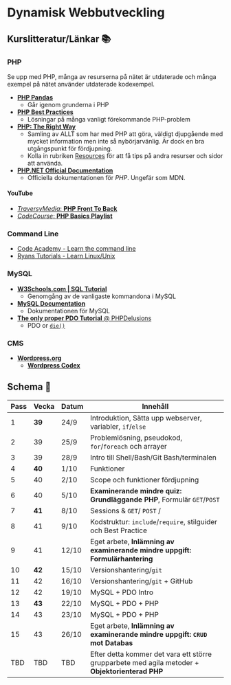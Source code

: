 # Dynamisk Webbutveckling

## Kurslitteratur/Länkar :books:

### PHP

Se upp med PHP, många av resurserna på nätet är utdaterade och många exempel på nätet använder utdaterade kodexempel.

* [__PHP Pandas__](https://daylerees.com/php-pandas/)  
    - Går igenom grunderna i PHP
* [__PHP Best Practices__](https://phpbestpractices.org/)
    - Lösningar på många vanligt förekommande PHP-problem
* [__PHP: The Right Way__](http://www.phptherightway.com/)
    - Samling av ALLT som har med PHP att göra, väldigt djupgående med mycket information men inte så nybörjarvänlig. Är dock en bra utgångspunkt för fördjupning.
    - Kolla in rubriken [Resources](http://www.phptherightway.com/#resources) för att få tips på andra resurser och sidor att använda.
* [__PHP.NET Official Documentation__](http://php.net/)
    - Officiella dokumentationen för _PHP_. Ungefär som MDN.

#### YouTube

* [_TraversyMedia_: __PHP Front To Back__](https://www.youtube.com/watch?v=oJbfyzaA2QA)
* [_CodeCourse_: __PHP Basics Playlist__](https://www.youtube.com/playlist?list=PLfdtiltiRHWHjTPiFDRdTOPtSyYfz3iLW)

### Command Line

* [Code Academy - Learn the command line](https://www.codecademy.com/learn/learn-the-command-line)
* [Ryans Tutorials - Learn Linux/Unix](https://ryanstutorials.net/linuxtutorial/)

### MySQL

* [__W3Schools.com | SQL Tutorial__](https://www.w3schools.com/sql/)
    - Genomgång av de vanligaste kommandona i MySQL
* [__MySQL Documentation__](https://dev.mysql.com/doc/refman/5.7/en/)
    - Dokumentationen för MySQL
* [__The only proper PDO Tutorial__ @ PHPDelusions](https://phpdelusions.net/pdo)
    - PDO or [`die()`](http://php.net/manual/en/function.die.php)

### CMS

* [__Wordpress.org__](https://wordpress.org/)
    - [__Wordpress Codex__](https://codex.wordpress.org/)    

## Schema :calendar:

| Pass  | Vecka     | Datum   | Innehåll                                                                        |
|-------|-------    |---------|---------------------------------------------------------------------------------|
| 1     | **39**    | 24/9    | Introduktion, Sätta upp webserver, variabler, `if`/`else`                       |
| 2     | 39        | 25/9    | Problemlösning, pseudokod, `for`/`foreach` och arrayer                          |   
| 3     | 39        | 28/9    | Intro till Shell/Bash/Git Bash/terminalen                                       |
| 4     | **40**    | 1/10    | Funktioner                                                                      |
| 5     | 40        | 2/10    | Scope och funktioner fördjupning                                                |
| 6     | 40        | 5/10    | **Examinerande mindre quiz: Grundläggande PHP**, Formulär `GET`/`POST`          |
| 7     | **41**    | 8/10    | Sessions & `GET`/ `POST` /                                                      |
| 8     | 41        | 9/10    | Kodstruktur: `include`/`require`, stilguider och Best Practice                  |
| 9     | 41        | 12/10   | Eget arbete, **Inlämning av examinerande mindre uppgift: Formulärhantering**    |
| 10    | **42**    | 15/10   | Versionshantering/`git`                                                         |   
| 11    | 42        | 16/10   | Versionshantering/`git` + GitHub                                                |
| 12    | 42        | 19/10   | MySQL + PDO Intro                                                               |
| 13    | **43**    | 22/10   | MySQL + PDO + PHP                                                               |
| 14    | 43        | 23/10   | MySQL + PDO + PHP                                                               |
| 15    | 43        | 26/10   | Eget arbete, **Inlämning av examinerande mindre uppgift: `CRUD` mot Databas**   |
| TBD | TBD | TBD | Efter detta kommer det vara ett större grupparbete med agila metoder + **Objektorienterad PHP** |

